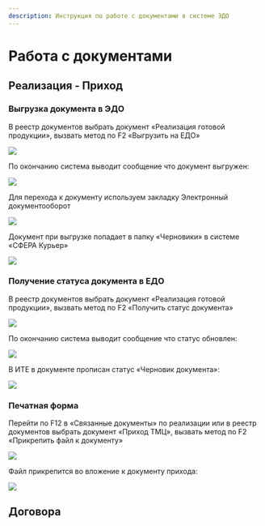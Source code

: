 ```yaml
---
description: Инструкция по работе с документами в системе ЭДО
---
```


# Работа с документами

## Реализация - Приход

### Выгрузка документа в ЭДО

В реестр документов выбрать документ «Реализация готовой продукции», вызвать метод по F2 «Выгрузить на ЕДО»

![](<../../.gitbook/assets/0 (49).png>)

По окончанию система выводит сообщение что документ выгружен:

![](<../../.gitbook/assets/1 (129).png>)

Для перехода к документу используем закладку Электронный документооборот

![](https://firebasestorage.googleapis.com/v0/b/gitbook-x-prod.appspot.com/o/spaces%2F-MBaL4-sguLCzbQd3FRY%2Fuploads%2FyHNfpzZFZhGYlzB8nuvq%2Ffile.jpeg?alt=media)

Документ при выгрузке попадает в папку «Черновики» в системе «СФЕРА Курьер»

![](<../../.gitbook/assets/2 (83).png>)

### Получение статуса документа в ЕДО

В реестр документов выбрать документ «Реализация готовой продукции», вызвать метод по F2 «Получить статус документа»

![](<../../.gitbook/assets/3 (52).png>)

По окончанию система выводит сообщение что статус обновлен:

![](../../.gitbook/assets/4.png)

В ИТЕ в документе прописан статус «Черновик документа»:

![](<../../.gitbook/assets/5 (45).png>)

### Печатная форма

Перейти по F12 в «Связанные документы» по реализации или в реестр документов выбрать документ «Приход ТМЦ», вызвать метод по F2 «Прикрепить файл к документу»

![](<../../.gitbook/assets/6 (69).png>)

Файл прикрепится во вложение к документу прихода:

![](<../../.gitbook/assets/7 (55).png>)

## Договора
